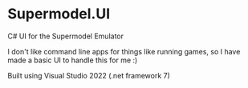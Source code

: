 # Supermodel.UI
C# UI for the Supermodel Emulator

I don't like command line apps for things like running games, so I have made a basic UI to handle this for me :)

Built using Visual Studio 2022 (.net framework 7)
